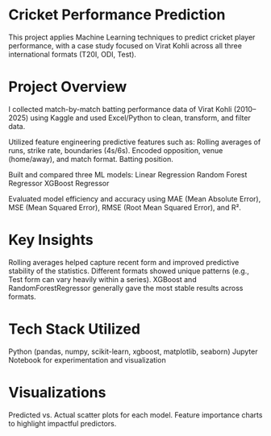 # Cricket Performance Prediction
This project applies Machine Learning techniques to predict cricket player performance, with a case study focused on Virat Kohli across all three international formats (T20I, ODI, Test).

# Project Overview
I collected match-by-match batting performance data of Virat Kohli (2010–2025) using Kaggle and used Excel/Python to clean, transform, and filter data.

Utilized feature engineering predictive features such as:
   Rolling averages of runs, strike rate, boundaries (4s/6s).
   Encoded opposition, venue (home/away), and match format.
   Batting position.
   
Built and compared three ML models:
   Linear Regression
   Random Forest Regressor
   XGBoost Regressor

Evaluated model efficiency and accuracy using MAE (Mean Absolute Error), MSE (Mean Squared Error), RMSE (Root Mean Squared Error), and R².

# Key Insights
   Rolling averages helped capture recent form and improved predictive stability of the statistics.
   Different formats showed unique patterns (e.g., Test form can vary heavily within a series).
   XGBoost and RandomForestRegressor generally gave the most stable results across formats.

# Tech Stack Utilized
   Python (pandas, numpy, scikit-learn, xgboost, matplotlib, seaborn)
   Jupyter Notebook for experimentation and visualization

# Visualizations
   Predicted vs. Actual scatter plots for each model.
   Feature importance charts to highlight impactful predictors.
